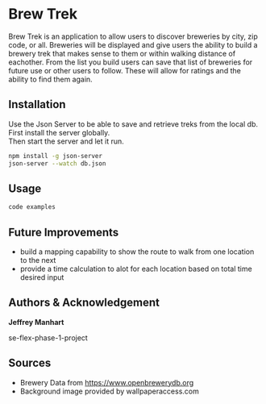 

# Brew Trek

Brew Trek is an application to allow users to discover breweries by city, zip code, or all.  Breweries will be displayed and give users the ability to build a brewery trek that makes sense to them or within walking distance of eachother.  From the list you build users can save that list of breweries for future use or other users to follow.  These will allow for ratings and the ability to find them again.

## Installation

Use the Json Server to be able to save and retrieve treks from the local db.  
First install the server globally.  
Then start the server and let it run.
```bash
npm install -g json-server
json-server --watch db.json
```

## Usage

```javascript
code examples
```
## Future Improvements
- build a mapping capability to show the route to walk from one location to the next
- provide a time calculation to alot for each location based on total time desired input 


## Authors & Acknowledgement

**Jeffrey Manhart**

se-flex-phase-1-project

## Sources
- Brewery Data from https://www.openbrewerydb.org
- Background image provided by wallpaperaccess.com
